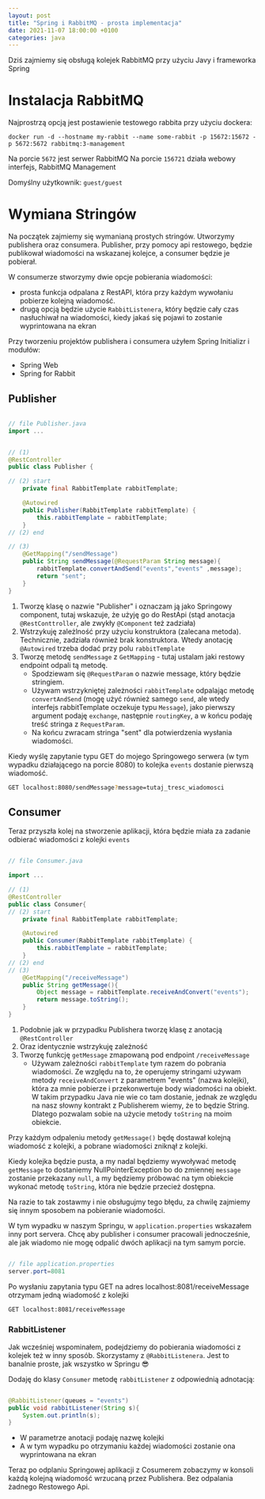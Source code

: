 ```yaml
---
layout: post
title: "Spring i RabbitMQ - prosta implementacja"
date: 2021-11-07 18:00:00 +0100
categories: java
---
```

Dziś zajmiemy się obsługą kolejek RabbitMQ przy użyciu Javy i frameworka Spring

# Instalacja RabbitMQ
Najprostrzą opcją jest postawienie testowego rabbita przy użyciu dockera:
```
docker run -d --hostname my-rabbit --name some-rabbit -p 15672:15672 -p 5672:5672 rabbitmq:3-management
```

Na porcie `5672` jest serwer RabbitMQ
Na porcie `156721` działa webowy interfejs, RabbitMQ Management

Domyślny użytkownik: `guest/guest`

# Wymiana Stringów
Na początek zajmiemy się wymanianą prostych stringów. Utworzymy publishera oraz consumera. Publisher, przy pomocy api restowego, będzie publikował wiadomości na wskazanej kolejce, a consumer będzie je pobierał. 

W consumerze stworzymy dwie opcje pobierania wiadomości: 
- prosta funkcja odpalana z RestAPI, która przy każdym wywołaniu pobierze kolejną wiadomość. 
- drugą opcją będzie użycie `RabbitListenera`, który będzie cały czas nasłuchiwał na wiadomości, kiedy jakaś się pojawi to zostanie wyprintowana na ekran


Przy tworzeniu projektów publishera i consumera użyłem Spring Initializr i modułów:
- Spring Web 
- Spring for Rabbit
## Publisher
```java

// file Publisher.java
import ...


// (1)
@RestController
public class Publisher {

// (2) start
    private final RabbitTemplate rabbitTemplate;

    @Autowired
    public Publisher(RabbitTemplate rabbitTemplate) {
        this.rabbitTemplate = rabbitTemplate;
    }
// (2) end

// (3)
    @GetMapping("/sendMessage")
    public String sendMessage(@RequestParam String message){
        rabbitTemplate.convertAndSend("events","events" ,message);
        return "sent";
    }
}

```

1. Tworzę klasę o nazwie "Publisher" i oznaczam ją jako Springowy component, tutaj wskazuje, że użyję go do RestApi (stąd anotacja `@RestConttroller`, ale zwykły `@Component` też zadziała)
2. Wstrzykuję zależlność przy użyciu konstruktora (zalecana metoda). Technicznie, zadziała również brak konstruktora. Wtedy anotację `@Autowired` trzeba dodać przy polu `rabbitTemplate`
3. Tworzę metodę `sendMessage` z `GetMapping` - tutaj ustalam jaki restowy endpoint odpali tą metodę. 
   - Spodziewam się `@RequestParam` o nazwie message, który będzie stringiem.
   - Używam wstrzykniętej zależności `rabbitTemplate` odpalając metodę `convertAndSend` (mogę użyć również samego `send`, ale wtedy interfejs rabbitTemplate oczekuje typu `Message`), jako pierwszy argument podaję `exchange`, następnie `routingKey`, a w końcu podaję treść stringa z `RequestParam`.
   - Na końcu zwracam stringa "sent" dla potwierdzenia wysłania wiadomości.

Kiedy wyślę zapytanie typu GET do mojego Springowego serwera (w tym wypadku działającego na porcie 8080) to kolejka `events` dostanie pierwszą wiadomość. 

```bash
GET localhost:8080/sendMessage?message=tutaj_tresc_wiadomosci
```

## Consumer
Teraz przyszła kolej na stworzenie aplikacji, która będzie miała za zadanie odbierać wiadomości z kolejki `events`

```java

// file Consumer.java

import ...

// (1)
@RestController
public class Consumer{
// (2) start
    private final RabbitTemplate rabbitTemplate;

    @Autowired
    public Consumer(RabbitTemplate rabbitTemplate) {
        this.rabbitTemplate = rabbitTemplate;
    }
// (2) end
// (3)
    @GetMapping("/receiveMessage")
    public String getMessage(){
        Object message = rabbitTemplate.receiveAndConvert("events");
        return message.toString();
    }
}
```

1. Podobnie jak w przypadku Publishera tworzę klasę z anotacją `@RestController`
2. Oraz identycznie wstrzykuję zależność
3. Tworzę funkcję `getMessage` zmapowaną pod endpoint `/receiveMessage`
   - Używam zależności `rabbitTemplate` tym razem do pobrania wiadomości. Ze względu na to, że operujemy stringami używam metody `receiveAndConvert` z parametrem "events" (nazwa kolejki), która za mnie pobierze i przekonwertuje body wiadomości na obiekt. W takim przypadku Java nie wie co tam dostanie, jednak ze względu na nasz słowny kontrakt z Publisherem wiemy, że to będzie String. Dlatego pozwalam sobie na użycie metody `toString` na moim obiekcie.

Przy każdym odpaleniu metody `getMessage()` będę dostawał kolejną wiadomość z kolejki, a pobrane wiadomości zniknął z kolejki. 

Kiedy kolejka będzie pusta, a my nadal będziemy wywoływać metodę `getMessage` to dostaniemy NullPointerException bo do zmiennej `message` zostanie przekazany `null`, a my będziemy próbować na tym obiekcie wykonać metodę `toString`, która nie będzie przecież dostępna. 

Na razie to tak zostawmy i nie obsługujmy tego błędu, za chwilę zajmiemy się innym sposobem na pobieranie wiadomości.

W tym wypadku w naszym Springu, w `application.properties` wskazałem inny port servera. Chcę aby publisher i consumer pracowali jednocześnie, ale jak wiadomo nie mogę odpalić dwóch aplikacji na tym samym porcie.

```java

// file application.properties
server.port=8081
```

Po wysłaniu zapytania typu GET na adres localhost:8081/receiveMessage otrzymam jedną wiadomość z kolejki

```bash
GET localhost:8081/receiveMessage
```
### RabbitListener
Jak wcześniej wspominałem, podejdziemy do pobierania wiadomości z kolejek też w inny sposób. Skorzystamy z `@RabbitListenera`. Jest to banalnie proste, jak wszystko w Springu 😎

Dodaję do klasy `Consumer` metodę `rabbitListener` z odpowiednią adnotacją:

```java

@RabbitListener(queues = "events")
public void rabbitListener(String s){
    System.out.println(s);
}

```
- W parametrze anotacji podaję nazwę kolejki
- A w tym wypadku po otrzymaniu każdej wiadomości zostanie ona wyprintowana na ekran


Teraz po odplaniu Springowej aplikacji z Cosumerem zobaczymy w konsoli każdą kolejną wiadomość wrzucaną przez Publishera. Bez odpalania żadnego Restowego Api.